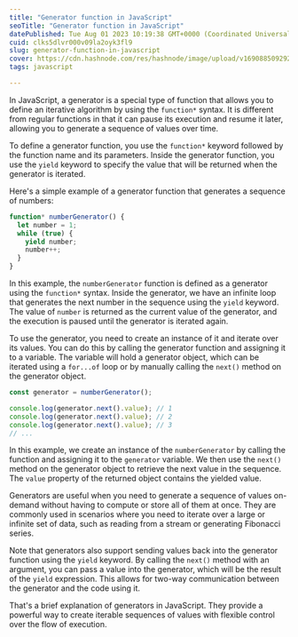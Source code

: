 ```yaml
---
title: "Generator function in JavaScript"
seoTitle: "Generator function in JavaScript"
datePublished: Tue Aug 01 2023 10:19:38 GMT+0000 (Coordinated Universal Time)
cuid: clks5dlvr000v09la2oyk3fl9
slug: generator-function-in-javascript
cover: https://cdn.hashnode.com/res/hashnode/image/upload/v1690885092922/d2000b29-e4f9-4259-b288-cf9d94b6acb7.png
tags: javascript

---
```


In JavaScript, a generator is a special type of function that allows you to define an iterative algorithm by using the `function*` syntax. It is different from regular functions in that it can pause its execution and resume it later, allowing you to generate a sequence of values over time.

To define a generator function, you use the `function*` keyword followed by the function name and its parameters. Inside the generator function, you use the `yield` keyword to specify the value that will be returned when the generator is iterated.

Here's a simple example of a generator function that generates a sequence of numbers:

```javascript
function* numberGenerator() {
  let number = 1;
  while (true) {
    yield number;
    number++;
  }
}
```

In this example, the `numberGenerator` function is defined as a generator using the `function*` syntax. Inside the generator, we have an infinite loop that generates the next number in the sequence using the `yield` keyword. The value of `number` is returned as the current value of the generator, and the execution is paused until the generator is iterated again.

To use the generator, you need to create an instance of it and iterate over its values. You can do this by calling the generator function and assigning it to a variable. The variable will hold a generator object, which can be iterated using a `for...of` loop or by manually calling the `next()` method on the generator object.

```javascript
const generator = numberGenerator();

console.log(generator.next().value); // 1
console.log(generator.next().value); // 2
console.log(generator.next().value); // 3
// ...
```

In this example, we create an instance of the `numberGenerator` by calling the function and assigning it to the `generator` variable. We then use the `next()` method on the generator object to retrieve the next value in the sequence. The `value` property of the returned object contains the yielded value.

Generators are useful when you need to generate a sequence of values on-demand without having to compute or store all of them at once. They are commonly used in scenarios where you need to iterate over a large or infinite set of data, such as reading from a stream or generating Fibonacci series.

Note that generators also support sending values back into the generator function using the `yield` keyword. By calling the `next()` method with an argument, you can pass a value into the generator, which will be the result of the `yield` expression. This allows for two-way communication between the generator and the code using it.

That's a brief explanation of generators in JavaScript. They provide a powerful way to create iterable sequences of values with flexible control over the flow of execution.